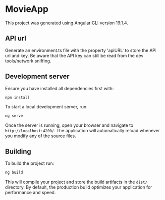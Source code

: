 # MovieApp

This project was generated using [Angular CLI](https://github.com/angular/angular-cli) version 19.1.4.

## API url

Generate an environment.ts file with the property 'apiURL' to store the API url and key. Be aware that the API key can still be read from the dev tools/network sniffing.

## Development server

Ensure you have installed all dependencies first with:

```bash
npm install
```

To start a local development server, run:

```bash
ng serve
```

Once the server is running, open your browser and navigate to `http://localhost:4200/`. The application will automatically reload whenever you modify any of the source files.

## Building

To build the project run:

```bash
ng build
```

This will compile your project and store the build artifacts in the `dist/` directory. By default, the production build optimizes your application for performance and speed.
